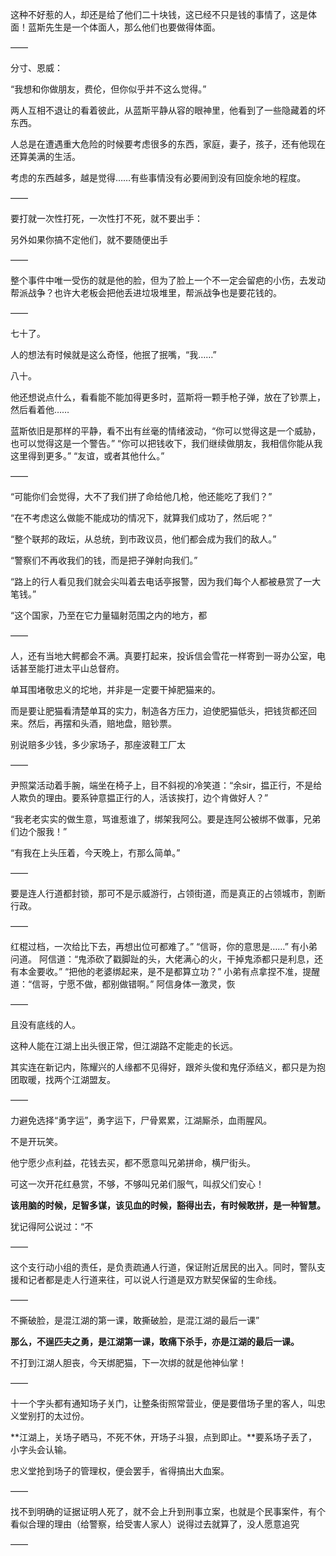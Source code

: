 这种不好惹的人，却还是给了他们二十块钱，这已经不只是钱的事情了，这是体面！蓝斯先生是一个体面人，那么他们也要做得体面。

——

分寸、恩威：

“我想和你做朋友，费伦，但你似乎并不这么觉得。”

两人互相不退让的看着彼此，从蓝斯平静从容的眼神里，他看到了一些隐藏着的坏东西。

人总是在遭遇重大危险的时候要考虑很多的东西，家庭，妻子，孩子，还有他现在还算美满的生活。

考虑的东西越多，越是觉得……有些事情没有必要闹到没有回旋余地的程度。

——

要打就一次性打死，一次性打不死，就不要出手：

另外如果你搞不定他们，就不要随便出手

——

整个事件中唯一受伤的就是他的脸，但为了脸上一个不一定会留疤的小伤，去发动帮派战争？也许大老板会把他丢进垃圾堆里，帮派战争也是要花钱的。

——

七十了。

人的想法有时候就是这么奇怪，他抿了抿嘴，“我……”

八十。

他还想说点什么，看看能不能加得更多时，蓝斯将一颗手枪子弹，放在了钞票上，然后看着他……

蓝斯依旧是那样的平静，看不出有丝毫的情绪波动，“你可以觉得这是一个威胁，也可以觉得这是一个警告。”
“你可以把钱收下，我们继续做朋友，我相信你能从我这里得到更多。”
“友谊，或者其他什么。”

——

“可能你们会觉得，大不了我们拼了命给他几枪，他还能吃了我们？”

“在不考虑这么做能不能成功的情况下，就算我们成功了，然后呢？”

“整个联邦的政坛，从总统，到市政议员，他们都会成为我们的敌人。”

“警察们不再收我们的钱，而是把子弹射向我们。”

“路上的行人看见我们就会尖叫着去电话亭报警，因为我们每个人都被悬赏了一大笔钱。”

“这个国家，乃至在它力量辐射范围之内的地方，都

——

人，还有当地大鳄都会不满。真要打起来，投诉信会雪花一样寄到一哥办公室，电话甚至能打进太平山总督府。

单耳围堵敬忠义的坨地，并非是一定要干掉肥猫来的。

而是要让肥猫看清楚单耳的实力，制造各方压力，迫使肥猫低头，把钱货都还回来。然后，再摆和头酒，赔地盘，赔钞票。

别说赔多少钱，多少家场子，那座波鞋工厂太

——

尹照棠活动着手腕，端坐在椅子上，目不斜视的冷笑道：“余sir，揾正行，不是给人欺负的理由。要系钟意揾正行的人，活该挨打，边个肯做好人？”

“我老老实实的做生意，骂谁惹谁了，绑架我阿公。要是连阿公被绑不做事，兄弟们边个服我！”

“有我在上头压着，今天晚上，冇那么简单。”

——

要是连人行道都封锁，那可不是示威游行，占领街道，而是真正的占领城市，割断行政。

——

红棍过档，一次给比下去，再想出位可都难了。”
“信哥，你的意思是……”
有小弟问道。
阿信道：“鬼添砍了戳脚趾的头，大佬满心的火，干掉鬼添都只是利息，还有本金要收。”
“把他的老婆绑起来，是不是都算立功？”
小弟有点拿捏不准，提醒道：“信哥，宁愿不做，都别做错啊。”
阿信身体一激灵，恢

——

且没有底线的人。

这种人能在江湖上出头很正常，但江湖路不定能走的长远。

其实连在新记内，陈耀兴的人缘都不见得好，跟斧头俊和鬼仔添结义，都只是为抱团取暖，找两个江湖盟友。

——

力避免选择“勇字运”，勇字运下，尸骨累累，江湖厮杀，血雨腥风。

不是开玩笑。

他宁愿少点利益，花钱去买，都不愿意叫兄弟拼命，横尸街头。

可这一次开花红悬赏，不够，不够叫兄弟们服气，叫叔父们安心！

**该用脑的时候，足智多谋，该见血的时候，豁得出去，有时候敢拼，是一种智慧。**

犹记得阿公说过：“不

——

这个支行动小组的责任，是负责疏通人行道，保证附近居民的出入。同时，警队支援和记者都是走人行道来往，可以说人行道是双方默契保留的生命线。

——

不撕破脸，是混江湖的第一课，敢撕破脸，是混江湖的最后一课”

**那么，不逞匹夫之勇，是江湖第一课，敢痛下杀手，亦是江湖的最后一课。**

不打到江湖人胆丧，今天绑肥猫，下一次绑的就是他神仙掌！

——

十一个字头都有通知场子关门，让整条街照常营业，便是要借场子里的客人，叫忠义堂别打的太过份。

**江湖上，关场子晒马，不死不休，开场子斗狠，点到即止。**要系场子丢了，小字头会认输。

忠义堂抢到场子的管理权，便会罢手，省得搞出大血案。

——

找不到明确的证据证明人死了，就不会上升到刑事立案，也就是个民事案件，有个看似合理的理由（给警察，给受害人家人）说得过去就算了，没人愿意追究

——


